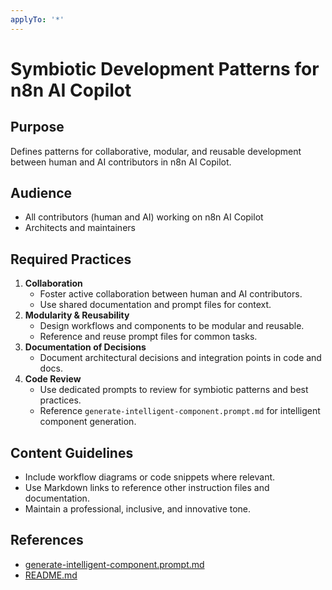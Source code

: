 ```yaml
---
applyTo: '*'
---
```

# Symbiotic Development Patterns for n8n AI Copilot

## Purpose
Defines patterns for collaborative, modular, and reusable development between human and AI contributors in n8n AI Copilot.

## Audience
- All contributors (human and AI) working on n8n AI Copilot
- Architects and maintainers

## Required Practices
1. **Collaboration**
   - Foster active collaboration between human and AI contributors.
   - Use shared documentation and prompt files for context.
2. **Modularity & Reusability**
   - Design workflows and components to be modular and reusable.
   - Reference and reuse prompt files for common tasks.
3. **Documentation of Decisions**
   - Document architectural decisions and integration points in code and docs.
4. **Code Review**
   - Use dedicated prompts to review for symbiotic patterns and best practices.
   - Reference `generate-intelligent-component.prompt.md` for intelligent component generation.

## Content Guidelines
- Include workflow diagrams or code snippets where relevant.
- Use Markdown links to reference other instruction files and documentation.
- Maintain a professional, inclusive, and innovative tone.

## References
- [generate-intelligent-component.prompt.md](../prompts/generate-intelligent-component.prompt.md)
- [README.md](../../n8nation/ai-copilot/README.md)